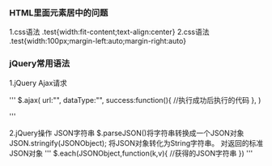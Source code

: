 ### HTML里面元素居中的问题
1.css语法 .test{width:fit-content;text-align:center}
2.css语法 .test{width:100px;margin-left:auto;margin-right:auto}

### jQuery常用语法
1.jQuery Ajax请求

'''
$.ajax(
	url:"",
	dataType:"",
	success:function(){
		//执行成功后执行的代码
	},
)

'''

2.jQuery操作 JSON字符串
$.parseJSON()将字符串转换成一个JSON对象
JSON.stringify(JSONObject); 将JSON对象转化为String字符串。
对返回的标准JSON对象 
'''
$.each(JSONObject,function(k,v){
	//获得的JSON字符串
})
'''
